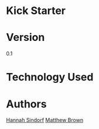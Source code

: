 # Kick Starter




# Version

0.1

# Technology Used



# Authors

[Hannah Sindorf](https://github.com/hsindorf) [Matthew Brown](https://github.com/mthwbrwn)
